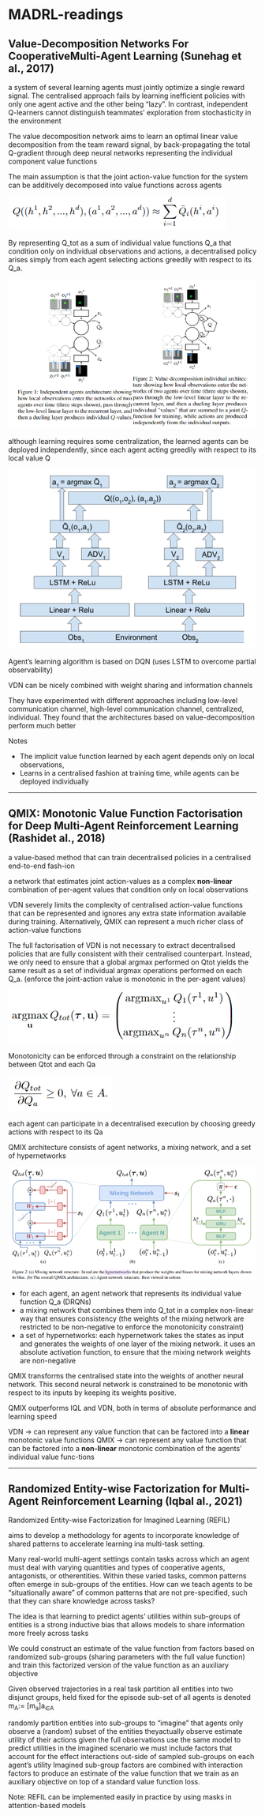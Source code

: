 # MADRL-readings





## Value-Decomposition Networks For CooperativeMulti-Agent Learning (Sunehag et al., 2017)

a system of several learning agents must jointly optimize a single reward signal. The centralised approach fails by learning inefficient policies with only one agent active and the other being “lazy”. In contrast, independent Q-learners cannot distinguish teammates’ exploration from stochasticity in the environment

The value decomposition network aims to learn an optimal linear value decomposition from the team reward signal, by back-propagating the total Q-gradient through deep neural networks representing the individual component value functions

The main assumption is that the joint action-value function for the system can be additively decomposed into value functions across agents

![](imgs/sunehag2017_assumption.PNG)

By representing Q_tot as a sum of individual value functions Q_a that condition only on individual observations and actions, a decentralised policy arises simply from each agent selecting actions greedily with respect to its Q_a.

![](imgs/sunehag2017_VDN_vs_I.PNG)

 although learning requires some centralization, the learned agents can be deployed independently, since each agent acting greedily with respect to its local value ̃Q

![](imgs/sunehag2017_VDN.PNG)

Agent’s learning algorithm is based on DQN (uses LSTM to overcome partial observability)

VDN can be nicely combined with weight sharing and information channels

They have experimented with different approaches including low-level communication channel, high-level communication channel, centralized, individual. They found that the architectures based on value-decomposition perform much better

Notes
- The implicit value function learned by each agent depends only on local observations, 
- Learns in a centralised fashion at training time, while agents can be deployed individually



---

## QMIX: Monotonic Value Function Factorisation for Deep Multi-Agent Reinforcement Learning (Rashidet al., 2018)

a value-based method that can train decentralised policies in a centralised end-to-end fash-ion

a network that estimates joint action-values as a complex **non-linear** combination of per-agent values that condition only on local observations

VDN severely limits the complexity of centralised action-value functions that can be represented and ignores any extra state information available during training. Alternatively, QMIX can represent a much richer class of action-value functions

The full factorisation of VDN is not necessary to extract decentralised policies that are fully consistent with their centralised counterpart. Instead, we only need to ensure that a global argmax performed on Qtot yields the same result as a set of individual argmax operations performed on each Q_a. (enforce the joint-action value is monotonic in the per-agent values) 

![](imgs/rashidet18_consistency_constraint.PNG)

Monotonicity can be enforced through a constraint on the relationship between Qtot and each Qa

![](imgs/rashidet18_monotonicity_constraint.PNG)

each agent can participate in a decentralised execution by choosing greedy actions with respect to its Qa

QMIX architecture consists of agent networks, a mixing network, and a set of hypernetworks

![](imgs/rashidet18_qmix_architecture.PNG)

- for each agent, an agent network that represents its individual value function Q_a (DRQNs)
- a mixing network that combines them into Q_tot in a complex non-linear way that ensures consistency (the weights of the mixing network are restricted to be non-negative to enforce the monotonicity constraint)
- a set of hypernetworks: each hypernetwork takes the states as input and generates the weights of one layer of the mixing network. it uses an absolute activation function, to ensure that the mixing network weights are non-negative

QMIX transforms the centralised state into the weights of another neural network. This second neural network is constrained to be monotonic with respect to its inputs by keeping its weights positive.

QMIX outperforms IQL and VDN, both in terms of absolute performance and learning speed

VDN -> can represent any value function that can be factored into a **linear** monotonic value functions 
QMIX -> can represent any value function that can be factored into a **non-linear** monotonic combination of the agents’ individual value func-tions 



---

## Randomized Entity-wise Factorization for Multi-Agent Reinforcement Learning (Iqbal al., 2021)

Randomized Entity-wise Factorization for Imagined Learning (REFIL)

aims to develop a methodology for agents to incorporate knowledge of shared patterns to accelerate learning ina multi-task setting.

Many real-world multi-agent settings contain tasks across which an agent must deal with varying quantities and types of cooperative agents, antagonists, or otherentities. Within these varied tasks, common patterns often emerge in sub-groups of the entities. How can we teach agents to be “situationally aware” of common patterns that are not pre-specified, such that they can share knowledge across tasks?

The idea is that learning to predict agents’ utilities within sub-groups of entities is a strong inductive bias that allows models to share information more freely across tasks

We could construct an estimate of the value function from factors based on randomized sub-groups (sharing parameters with the full value function) and train this factorized version of the value function as an auxiliary objective

Given observed trajectories in a real task
partition all entities into two disjunct groups, held fixed for the episode
sub-set of all agents is denoted m<sub>A</sub>:= [m<sub>a</sub>]a<sub>∈A</sub>

randomly partition entities into sub-groups to “imagine” that agents only observe a (random) subset of the entities theyactually observe
estimate utility of their actions given the full observations
use the same model to predict utilities in the imagined scenario
we must include factors that account for the effect interactions out-side  of sampled sub-groups on  each agent’s  utility
Imagined sub-group factors are combined with interaction factors to produce an estimate of the value function that we train as an auxiliary objective on top of a standard value function loss.


Note: 
REFIL can be implemented easily in practice by using masks in attention-based models




